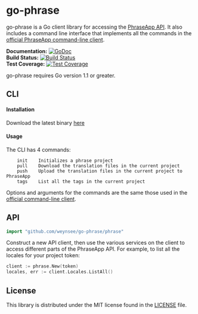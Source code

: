 # go-phrase #

go-phrase is a Go client library for accessing the [PhraseApp API](http://docs.phraseapp.com/api/v1/). It also includes a command line interface that implements all the commands in the [official PhraseApp command-line client](https://github.com/phrase/phrase).

**Documentation:** [![GoDoc](https://godoc.org/github.com/weynsee/go-phrase?status.svg)](https://godoc.org/github.com/weynsee/go-phrase)  
**Build Status:** [![Build Status](https://travis-ci.org/weynsee/go-phrase.svg?branch=master)](https://travis-ci.org/weynsee/go-phrase)  
**Test Coverage:** [![Test Coverage](https://coveralls.io/repos/weynsee/go-phrase/badge.svg?branch=master)](https://coveralls.io/r/weynsee/go-phrase?branch=master)

go-phrase requires Go version 1.1 or greater.

## CLI ##

#### Installation ####

Download the latest binary [here](https://github.com/weynsee/go-phrase/releases/latest)

#### Usage ####

The CLI has 4 commands:

```
    init    Initializes a phrase project
    pull    Download the translation files in the current project
    push    Upload the translation files in the current project to PhraseApp
    tags    List all the tags in the current project
```

Options and arguments for the commands are the same those used in the [official command-line client](https://github.com/phrase/phrase).

## API ##

```go
import "github.com/weynsee/go-phrase/phrase"
```

Construct a new API client, then use the various services on the client to
access different parts of the PhraseApp API.  For example, to list all
the locales for your project token:

```go
client := phrase.New(token)
locales, err := client.Locales.ListAll()
```
## License ##

This library is distributed under the MIT license found in the [LICENSE](./LICENSE)
file.

